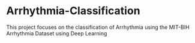 # Arrhythmia-Classification
This project focuses on the classification of Arrhythmia using the MIT-BIH Arrhythmia Dataset using Deep Learning
